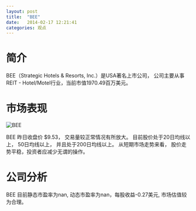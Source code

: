 ```yaml
---
layout: post
title:  "BEE"
date:   2014-02-17 12:21:41
categories: 观点
---
```


# 简介
BEE（Strategic Hotels & Resorts, Inc.）是USA著名上市公司，
公司主要从事REIT - Hotel/Motel行业，当前市值1970.49百万美元。

# 市场表现

![BEE](http://finviz.com/chart.ashx?t=BEE&ty=c&ta=1&p=d&s=l)

BEE 昨日收盘价 $9.53，
交易量较正常情况有所放大。
目前股价处于20日均线以上，
50日均线以上，
并且处于200日均线以上。
从短期市场走势来看，
股价走势平稳，投资者应减少无谓的操作。

# 公司分析
BEE 目前静态市盈率为nan, 动态市盈率为nan，每股收益-0.27美元,
市场估值较为合理。
